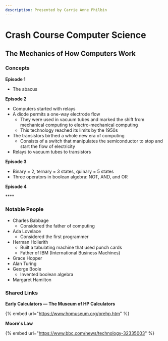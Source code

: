 ```yaml
---
description: Presented by Carrie Anne Philbin
---
```


# Crash Course Computer Science

## The Mechanics of How Computers Work

### Concepts

**Episode 1**

* The abacus

**Episode 2**

* Computers started with relays
* A diode permits a one-way electrode flow
  * They were used in vacuum tubes and marked the shift from mechanical computing to electro-mechanical computing
  * This technology reached its limits by the 1950s
* The transistors birthed a whole new era of computing
  * Consists of a switch that manipulates the semiconductor to stop and start the flow of electricity
* Relays to vacuum tubes to transistors

**Episode 3**

* Binary = 2, ternary = 3 states, quinary = 5 states
* Three operators in boolean algebra: NOT, AND, and OR

**Episode 4**

\*\*\*\*

### Notable People

* Charles Babbage
  * Considered the father of computing
* Ada Lovelace
  * Considered the first programmer
* Herman Hollerith
  * Built a tabulating machine that used punch cards
  * Father of IBM \(International Business Machines\)
* Grace Hopper
* Alan Turing
* George Boole
  * Invented boolean algebra
* Margaret Hamilton

### Shared Links

**Early Calculators — The Museum of HP Calculators**

{% embed url="https://www.hpmuseum.org/prehp.htm" %}

**Moore's Law**

{% embed url="https://www.bbc.com/news/technology-32335003" %}





